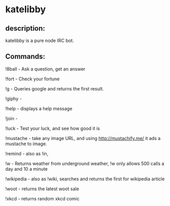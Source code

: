 katelibby
=========


description:
---
katelibby is a pure node IRC bot. 



Commands: 
---

!8ball    - Ask a question, get an answer

!fort     - Check your fortune

!g        - Queries google and returns the first result.

!giphy    -

!help     - displays a help message

!join     -

!luck     - Test your luck, and see how good it is

!mustache - take any image URL, and using http://mustachify.me/ it ads a mustache to image.

!remind   - also as !in,

!w        - Returns weather from underground weather,  !w only allows 500 calls a day and 10 a minute

!wikipedia  - also as !wiki, searches and returns the first for wikipedia article

!woot     - returns the latest woot sale

!xkcd     - returns random xkcd comic
